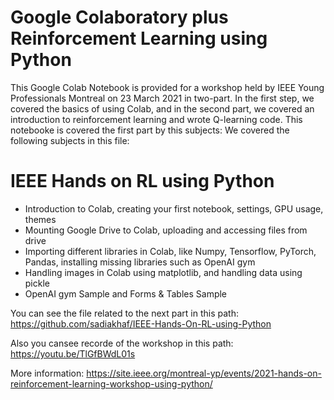 # Google Colaboratory plus Reinforcement Learning using Python

This Google Colab Notebook is provided for a workshop held by IEEE Young Professionals Montreal on 23 March 2021 in two-part. 
In the first step, we covered the basics of using Colab, and in the second part, we covered an introduction to reinforcement learning and wrote Q-learning code.
This notebooke is covered the first part by this subjects: 
We covered the following subjects in this file:

# IEEE Hands on RL using Python
- Introduction to Colab, creating your first notebook, settings, GPU usage, themes
- Mounting Google Drive to Colab, uploading and accessing files from drive
- Importing different libraries in Colab, like Numpy, Tensorflow, PyTorch, Pandas, installing missing libraries such as OpenAI gym
- Handling images in Colab using matplotlib, and handling data using pickle
- OpenAI gym Sample and Forms & Tables Sample

You can see the file related to the next part in this path: https://github.com/sadiakhaf/IEEE-Hands-On-RL-using-Python

Also you cansee recorde of the workshop in this path: https://youtu.be/TlGfBWdL01s

More information: https://site.ieee.org/montreal-yp/events/2021-hands-on-reinforcement-learning-workshop-using-python/

